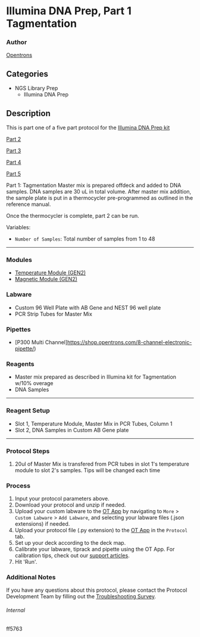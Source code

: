 # Illumina DNA Prep, Part 1 Tagmentation

### Author
[Opentrons](https://opentrons.com/)

## Categories
* NGS Library Prep
    * Illumina DNA Prep

## Description
This is part one of a five part protocol for the [Illumina DNA Prep kit](https://www.illumina.com/products/by-type/sequencing-kits/library-prep-kits/nextera-dna-flex.html)

[Part 2](https://develop.protocols.opentrons.com/protocol/ff5763_part2)

[Part 3](https://develop.protocols.opentrons.com/protocol/ff5763_part3)

[Part 4](https://develop.protocols.opentrons.com/protocol/ff5763_part4)

[Part 5](https://develop.protocols.opentrons.com/protocol/ff5763_part5)

Part 1: Tagmentation
Master mix is prepared offdeck and added to DNA samples. DNA samples are 30 uL in total volume. After master mix addition, the sample plate is put in a thermocycler pre-programmed as outlined in the reference manual.

Once the thermocycler is complete, part 2 can be run.

Variables:
* `Number of Samples`: Total number of samples from 1 to 48


---

### Modules
* [Temperature Module (GEN2)](https://shop.opentrons.com/collections/hardware-modules/products/tempdeck)
* [Magnetic Module (GEN2)](https://shop.opentrons.com/collections/hardware-modules/products/magdeck)

### Labware
* Custom 96 Well Plate with AB Gene and NEST 96 well plate
* PCR Strip Tubes for Master Mix


### Pipettes
* [P300 Multi Channel]https://shop.opentrons.com/8-channel-electronic-pipette/)

### Reagents
* Master mix prepared as described in Illumina kit for Tagmentation w/10% overage
* DNA Samples

---

### Reagent Setup
* Slot 1, Temperature Module, Master Mix in PCR Tubes, Column 1
* Slot 2, DNA Samples in Custom AB Gene plate

---

### Protocol Steps
1. 20ul of Master Mix is transfered from PCR tubes in slot 1's temperature module to slot 2's samples. Tips will be changed each time

### Process
1. Input your protocol parameters above.
2. Download your protocol and unzip if needed.
3. Upload your custom labware to the [OT App](https://opentrons.com/ot-app) by navigating to `More` > `Custom Labware` > `Add Labware`, and selecting your labware files (.json extensions) if needed.
4. Upload your protocol file (.py extension) to the [OT App](https://opentrons.com/ot-app) in the `Protocol` tab.
5. Set up your deck according to the deck map.
6. Calibrate your labware, tiprack and pipette using the OT App. For calibration tips, check out our [support articles](https://support.opentrons.com/en/collections/1559720-guide-for-getting-started-with-the-ot-2).
7. Hit 'Run'.

### Additional Notes
If you have any questions about this protocol, please contact the Protocol Development Team by filling out the [Troubleshooting Survey](https://protocol-troubleshooting.paperform.co/).

###### Internal
ff5763

